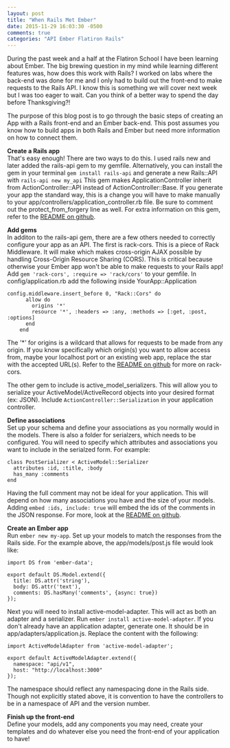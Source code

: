 ```yaml
---
layout: post
title: "When Rails Met Ember"
date: 2015-11-29 16:03:30 -0500
comments: true
categories: "API Ember Flatiron Rails"
---
```


During the past week and a half at the Flatiron School I have been learning about Ember. The big brewing question in my mind while learning different features was, how does this work with Rails? I worked on labs where the back-end was done for me and I only had to build out the front-end to make requests to the Rails API. I know this is something we will cover next week but I was too eager to wait. Can you think of a better way to spend the day before Thanksgiving?!

The purpose of this blog post is to go through the basic steps of creating an App with a Rails front-end and an Ember back-end. This post assumes you know how to build apps in both Rails and Ember but need more information on how to connect them.

**Create a Rails app**  <br>
That's easy enough! There are two ways to do this. I used rails new and later added the rails-api gem to my gemfile. Alternatively, you can install the gem in your terminal ```gem install rails-api``` and generate a new Rails::API with ```rails-api new my_api```
This gem makes ApplicationController inherit from ActionController::API instead of ActionController::Base. If you generate your app the standard way, this is a change you will have to make manually to your app/controllers/application_controller.rb file. Be sure to comment out the protect_from_forgery line as well. For extra information on this gem, refer to the <a href= "https://github.com/rails-api/rails-api">README on github</a>. <br>

**Add gems**  <br>
In additon to the rails-api gem, there are a few others needed to correctly configure your app as an API. The first is rack-cors. This is a piece of Rack Middleware. It will make which makes cross-origin AJAX possible by handling Cross-Origin Resource Sharing (CORS). This is critical because otherwise your Ember app won't be able to make requests to your Rails app! Add ```gem 'rack-cors', :require => 'rack/cors'``` to your gemfile. In config/application.rb add the following inside YourApp::Application 
```
config.middleware.insert_before 0, "Rack::Cors" do
      allow do
        origins '*'
        resource '*', :headers => :any, :methods => [:get, :post, :options]
      end
    end
```
The '*' for origins is a wildcard that allows for requests to be made from any origin. If you know specifically which origin(s) you want to allow access from, maybe your localhost port or an existing web app, replace the star with the accepted URL(s). Refer to the <a href= "https://github.com/cyu/rack-cors">README on github</a> for more on rack-cors.

The other gem to include is active_model_serializers. This will allow you to serialize your ActiveModel/ActiveRecord objects into your desired format (ex: JSON). Include ```ActionController::Serialization``` in your application controller. <br>

**Define associations**  <br>
Set up your schema and define your associations as you normally would in the models. There is also a folder for serialzers, which needs to be configured. You will need to specify which attributes and associations you want to include in the serialzed form. For example:
```
class PostSerializer < ActiveModel::Serializer
  attributes :id, :title, :body
  has_many :comments
end
```
Having the full comment may not be ideal for your application. This will depend on how many associations you have and the size of your models. Adding ```embed :ids, include: true``` will embed the ids of the comments in the JSON response. For more, look at the <a href= "https://github.com/rails-api/active_model_serializers/tree/0-9-stable">README on github</a>. <br>

**Create an Ember app**  <br>
Run ```ember new my-app```. Set up your models to match the responses from the Rails side. For the example above, the app/models/post.js file would look like:
```
import DS from 'ember-data';

export default DS.Model.extend({
  title: DS.attr('string'),
  body: DS.attr('text'),
  comments: DS.hasMany('comments', {async: true})
});
```
Next you will need to install active-model-adapter. This will act as both an adapter and a serializer. Run ```ember install active-model-adapter```. If you don't already have an application adapter, generate one. It should be in app/adapters/application.js. Replace the content with the following:
```
import ActiveModelAdapter from 'active-model-adapter';

export default ActiveModelAdapter.extend({
  namespace: "api/v1",
  host: "http://localhost:3000"
});
```
The namespace should reflect any namespacing done in the Rails side. Though not explicitly stated above, it is convention to have the controllers to be in a namespace of API and the version number. <br>

**Finish up the front-end**<br>
Define your models, add any components you may need, create your templates and do whatever else you need the front-end of your application to have! 
